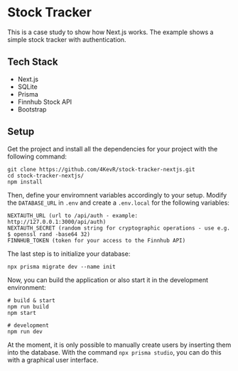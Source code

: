 # Stock Tracker

This is a case study to show how Next.js works. The example shows a simple stock tracker with authentication.

## Tech Stack
- Next.js
- SQLite
- Prisma
- Finnhub Stock API
- Bootstrap

## Setup
Get the project and install all the dependencies for your project with the following command:
```
git clone https://github.com/4KevR/stock-tracker-nextjs.git
cd stock-tracker-nextjs/
npm install
```
Then, define your enviromnent variables accordingly to your setup. Modify the `DATABASE_URL` in `.env` and create a `.env.local` for the following variables:
```
NEXTAUTH_URL (url to /api/auth - example: http://127.0.0.1:3000/api/auth)
NEXTAUTH_SECRET (random string for cryptographic operations - use e.g. $ openssl rand -base64 32)
FINNHUB_TOKEN (token for your access to the Finnhub API)
```
The last step is to initialize your database:
```
npx prisma migrate dev --name init
```
Now, you can build the application or also start it in the development environment:
```
# build & start
npm run build
npm start

# development
npm run dev
```
At the moment, it is only possible to manually create users by inserting them into the database. With the command `npx prisma studio`, you can do this with a graphical user interface.